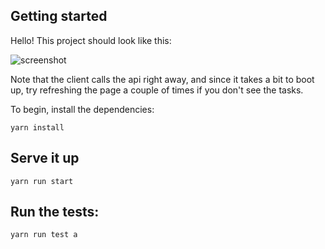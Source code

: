 ## Getting started

Hello! This project should look like this:

![screenshot](http://res.cloudinary.com/doiiautsn/image/upload/v1515008155/Screen_Shot_2018-01-03_at_11.26.40_AM_e5pcxx.png) 


Note that the client calls the api right away, and since it takes a bit to boot up, try refreshing the page a couple of times if you don't see the tasks. 

To begin, install the dependencies: 

```
yarn install

```

## Serve it up

```
yarn run start

```

## Run the tests: 

```
yarn run test a

```




